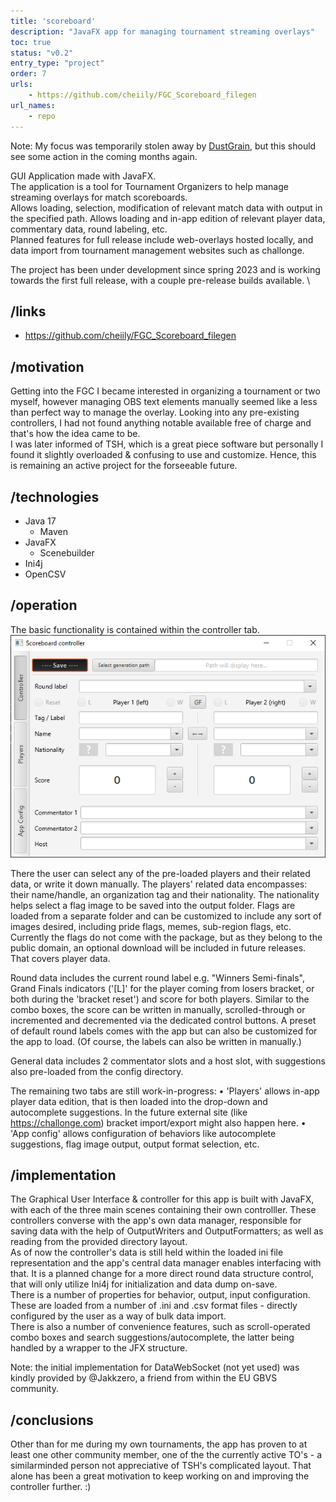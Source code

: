 ```yaml
---
title: 'scoreboard'
description: "JavaFX app for managing tournament streaming overlays"
toc: true
status: "v0.2"
entry_type: "project"
order: 7
urls:
	- https://github.com/cheiily/FGC_Scoreboard_filegen
url_names:
	- repo
---
```


Note: My focus was temporarily stolen away by [DustGrain](/projects/dustgrain), but this should see some action in the coming months again.

GUI Application made with JavaFX. \
The application is a tool for Tournament Organizers to help manage streaming overlays for match scoreboards. \
Allows loading, selection, modification of relevant match data with output in the specified path. Allows loading and in-app edition of relevant player data, commentary data, round labeling, etc. \
Planned features for full release include web-overlays hosted locally, and data import from tournament management websites such as challonge.

The project has been under development since spring 2023 and is working towards the first full release, with a couple pre-release builds available. \

## /links

- https://github.com/cheiily/FGC_Scoreboard_filegen

## /motivation

Getting into the FGC I became interested in organizing a tournament or two myself, however managing OBS text elements manually seemed like a less than perfect way to manage the overlay. Looking into any pre-existing controllers, I had not found anything notable available free of charge and that's how the idea came to be. \
I was later informed of TSH, which is a great piece software but personally I found it slightly overloaded & confusing to use and customize. Hence, this is remaining an active project for the forseeable future.

## /technologies

- Java 17
	- Maven
- JavaFX
	- Scenebuilder
- Ini4j
- OpenCSV

## /operation

The basic functionality is contained within the controller tab.
![Preview of the controller tab](controller.png)

There the user can select any of the pre-loaded players and their related data, or write it down manually.
The players' related data encompasses: their name/handle, an organization tag and their nationality. The nationality helps select a flag image to be saved into the output folder. Flags are loaded from a separate folder and can be customized to include any sort of images desired, including pride flags, memes, sub-region flags, etc. Currently the flags do not come with the package, but as they belong to the public domain, an optional download will be included in future releases. That covers player data.

Round data includes the current round label e.g. "Winners Semi-finals", Grand Finals indicators ('[L]' for the player coming from losers bracket, or both during the 'bracket reset') and score for both players. Similar to the combo boxes, the score can be written in manually, scrolled-through or incremented and decremented via the dedicated control buttons.
A preset of default round labels comes with the app but can also be customized for the app to load. (Of course, the labels can also be written in manually.)

General data includes 2 commentator slots and a host slot, with suggestions also pre-loaded from the config directory.

The remaining two tabs are still work-in-progress:
	• 'Players' allows in-app player data edition, that is then loaded into the drop-down and autocomplete suggestions. In the future external site (like https://challonge.com) bracket import/export might also happen here.
	• 'App config' allows configuration of behaviors like autocomplete suggestions, flag image output, output format selection, etc.

## /implementation

The Graphical User Interface & controller for this app is built with JavaFX, with each of the three main scenes containing their own controlller. These controllers converse with the app's own data manager, responsible for saving data with the help of OutputWriters and OutputFormatters; as well as reading from the provided directory layout. \
As of now the controller's data is still held within the loaded ini file representation and the app's central data manager enables interfacing with that. It is a planned change for a more direct round data structure control, that will only utilize Ini4j for initialization and data dump on-save. \
There is a number of properties for behavior, output, input configuration. These are loaded from a number of .ini and .csv format files - directly configured by the user as a way of bulk data import. \
There is also a number of convenience features, such as scroll-operated combo boxes and search suggestions/autocomplete, the latter being handled by a wrapper to the JFX structure.

Note: the initial implementation for DataWebSocket (not yet used) was kindly provided by @Jakkzero, a friend from within the EU GBVS community.

## /conclusions

Other than for me during my own tournaments, the app has proven to at least one other community member, one of the the currently active TO's - a similarminded person not appreciative of TSH's complicated layout. That alone has been a great motivation to keep working on and improving the controller further. :)
